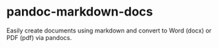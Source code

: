 # pandoc-markdown-docs
Easily create documents using markdown and convert to Word (docx) or PDF (pdf) via pandocs.
